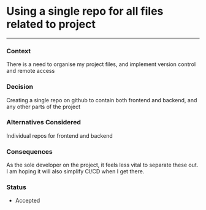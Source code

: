 # Using a single repo for all files related to project
---

### Context
There is a need to organise my project files, and implement version control and remote access
### Decision
Creating a single repo on github to contain both frontend and backend, and any other parts of the project
### Alternatives Considered
Individual repos for frontend and backend
### Consequences
As the sole developer on the project, it feels less vital to separate these out. I am hoping it will also simplify CI/CD when I get there.
### Status
- Accepted
